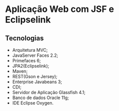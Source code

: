 # Aplicação Web com JSF e Eclipselink

## Tecnologias

* Arquitetura MVC;
* JavaServer Faces 2.2;
* Primefaces 6;
* JPA2(Eclipselink);
* Maven;
* REST(Gson e Jersey);
* Enterprise Javabeans 3;
* CDI;
* Servidor de Aplicação Glassfish 4.1;
* Banco de dados Oracle 11g;
* IDE Eclipse Oxygen.
